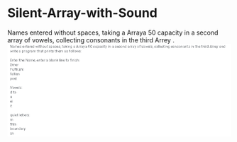 # Silent-Array-with-Sound
Names entered without spaces, taking a Arraya 50 capacity in a second array of vowels, collecting consonants in the third Arrey .
![alt text](https://github.com/kitapkurduhatice/Silent-Array-with-Sound/blob/master/silent_array_with_sound.png)
